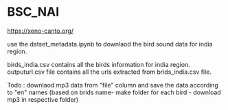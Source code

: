 # BSC_NAI

https://xeno-canto.org/


use the datset_metadata.ipynb to downlaod the bird sound data for india region.

birds_india.csv contains all the birds information for india region.
outputurl.csv file contains all the urls extracted from brids_india.csv file.

Todo : downlaod mp3 data  from "file" column and save the data according to "en" names  (based on brids name- make folder for each bird - download mp3 in respective folder)

